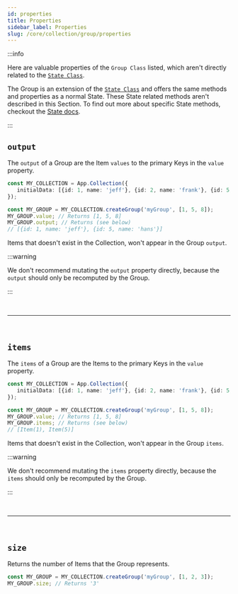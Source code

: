 ```yaml
---
id: properties
title: Properties
sidebar_label: Properties
slug: /core/collection/group/properties
---
```


:::info

Here are valuable properties of the `Group Class` listed,
which aren't directly related to the [`State Class`](../../state/Introduction.md).

The Group is an extension of the [`State Class`](../../state/Introduction.md)
and offers the same methods and properties as a normal State.
These State related methods aren't described in this Section.
To find out more about specific State methods, 
checkout the [State docs](../../state/Introduction.md).

:::

## `output`

The `output` of a Group are the Item `values` to the primary Keys in the `value` property.
```ts {7,8}
const MY_COLLECTION = App.Collection({
   initialData: [{id: 1, name: 'jeff'}, {id: 2, name: 'frank'}, {id: 5, name: 'hans'}]
});

const MY_GROUP = MY_COLLECTION.createGroup('myGroup', [1, 5, 8]);
MY_GROUP.value; // Returns [1, 5, 8]
MY_GROUP.output; // Returns (see below)
// [{id: 1, name: 'jeff'}, {id: 5, name: 'hans'}]
```
Items that doesn't exist in the Collection, won't appear in the Group `output`.

:::warning

We don't recommend mutating the `output` property directly,
because the `output` should only be recomputed by the Group.

:::



<br />

---

<br />



## `items`

The `items` of a Group are the Items to the primary Keys in the `value` property.
```ts {7,8}
const MY_COLLECTION = App.Collection({
   initialData: [{id: 1, name: 'jeff'}, {id: 2, name: 'frank'}, {id: 5, name: 'hans'}]
});

const MY_GROUP = MY_COLLECTION.createGroup('myGroup', [1, 5, 8]);
MY_GROUP.value; // Returns [1, 5, 8]
MY_GROUP.items; // Returns (see below)
// [Item(1), Item(5)]
```
Items that doesn't exist in the Collection, won't appear in the Group `items`.

:::warning

We don't recommend mutating the `items` property directly,
because the `items` should only be recomputed by the Group.

:::



<br />

---

<br />



## `size`

Returns the number of Items that the Group represents.
```ts {3}
const MY_GROUP = MY_COLLECTION.createGroup('myGroup', [1, 2, 3]);
MY_GROUP.size; // Returns '3'
```
